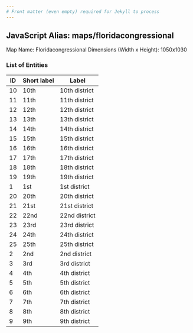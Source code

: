```yaml
---
# Front matter (even empty) required for Jekyll to process
---
```


## JavaScript Alias: maps/floridacongressional

Map Name: Floridacongressional
Dimensions (Width x Height): 1050x1030





### List of Entities

ID | Short label | Label
---|---|---|
10|10th|10th district
11|11th|11th district
12|12th|12th district
13|13th|13th district
14|14th|14th district
15|15th|15th district
16|16th|16th district
17|17th|17th district
18|18th|18th district
19|19th|19th district
1|1st|1st district
20|20th|20th district
21|21st|21st district
22|22nd|22nd district
23|23rd|23rd district
24|24th|24th district
25|25th|25th district
2|2nd|2nd district
3|3rd|3rd district
4|4th|4th district
5|5th|5th district
6|6th|6th district
7|7th|7th district
8|8th|8th district
9|9th|9th district